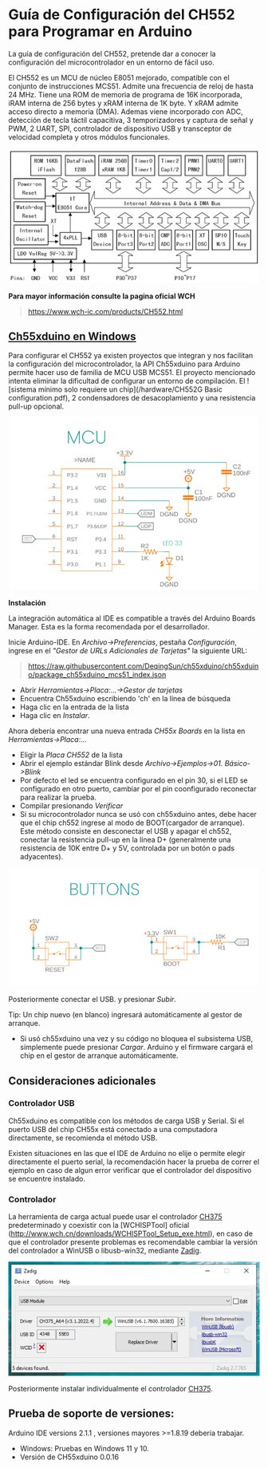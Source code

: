 
# Guía de Configuración del CH552 para Programar en Arduino

La guía de configuración del CH552, pretende dar a conocer la configuración del microcontrolador en un entorno de fácil uso. 

El CH552 es un MCU de núcleo E8051 mejorado, compatible con el conjunto de instrucciones MCS51. Admite una frecuencia de reloj de hasta 24 MHz. Tiene una ROM de memoria de programa de 16K incorporada, iRAM interna de 256 bytes y xRAM interna de 1K byte. Y xRAM admite acceso directo a memoria (DMA). Ademas viene incorporado con  ADC, detección de tecla táctil capacitiva, 3 temporizadores y captura de señal y PWM, 2 UART, SPI, controlador de dispositivo USB y transceptor de velocidad completa y otros módulos funcionales.


![systemblockdiagram](/img/systemblockdiagram.png)


**Para mayor información consulte la pagina oficial  WCH**
>https://www.wch-ic.com/products/CH552.html


## [Ch55xduino en Windows](https://github.com/DeqingSun/ch55xduino/tree/ch55xduino)
Para configurar el CH552 ya existen proyectos que integran y nos facilitan la configuración del microcontrolador, la API Ch55xduino para Arduino permite hacer uso de familia de MCU USB MCS51. El proyecto mencionado intenta eliminar la dificultad de configurar un entorno de compilación. El ![sistema mínimo solo requiere un chip](/hardware/CH552G Basic configuration.pdf), 2 condensadores de desacoplamiento y una resistencia pull-up opcional. 

![basic_mount](/img/basic_mount.png)

**Instalación**

La integración automática al IDE es compatible a través del Arduino Boards Manager. Esta es la forma recomendada por el desarrollador.

Inicie Arduino-IDE. En *Archivo->Preferencias*, pestaña *Configuración*, ingrese en el *"Gestor de URLs Adicionales de Tarjetas"* la siguiente URL:

> https://raw.githubusercontent.com/DeqingSun/ch55xduino/ch55xduino/package_ch55xduino_mcs51_index.json

* Abrir *Herramientas->Placa:...->Gestor de tarjetas*
* Encuentra Ch55xduino escribiendo 'ch' en la línea de búsqueda
* Haga clic en la entrada de la lista
* Haga clic en *Instalar*.

Ahora debería encontrar una nueva entrada *CH55x Boards* en la lista en
*Herramientas->Placa:...*

* Eligir la *Placa CH552* de la lista
* Abrir el ejemplo estándar Blink desde *Archivo->Ejemplos->01. Básico->Blink*
* Por defecto el led se encuentra configurado en el pin 30, si el LED se configurado en otro puerto, cambiar por el pin coonfigurado reconectar para realizar la prueba.
* Compilar presionando *Verificar*
* Si su microcontrolador nunca se usó con ch55xduino antes, debe hacer que el chip ch552 ingrese al modo de BOOT(cargador de arranque). Este método consiste en desconectar el USB y apagar el ch552, conectar la resistencia pull-up en la línea D+ (generalmente una resistencia de 10K entre D+ y 5V, controlada por un botón o pads adyacentes).

![buttons_leds](/img/button_leds.png)

 Posteriormente conectar el USB. y presionar *Subir*. 

Tip: Un chip nuevo (en blanco) ingresará automáticamente al gestor de arranque.

* Si usó ch55xduino una vez y su código no bloquea el subsistema USB, simplemente puede presionar *Cargar*. Arduino y el firmware cargará el chip en el gestor de arranque automáticamente.




## Consideraciones adicionales

### Controlador USB

Ch55xduino es compatible con los métodos de carga USB y Serial. Si el puerto USB del chip CH55x está conectado a una computadora directamente, se recomienda el método USB.

Existen situaciones en las que el IDE de Arduino no elije o permite elegir directamente el puerto serial, la recomendación hacer la prueba de correr el ejemplo en caso de algun error verificar que el controlador del dispositivo se encuentre instalado. 


### Controlador

La herramienta de carga actual puede usar el controlador [CH375](https://www.wch-ic.com/search?q=CH375&t=downloads) predeterminado y coexistir con la [WCHISPTool] oficial (http://www.wch.cn/downloads/WCHISPTool_Setup_exe.html), en caso de que el controlador presente problemas es recomendable cambiar la versión del controlador a WinUSB o libusb-win32, mediante [Zadig](https://zadig.akeo.ie/).

![Imagen de CDC de Zadig](/img/driver.png)

Posteriormente instalar individualmente el controlador [CH375](https://www.wch-ic.com/downloads/CH372DRV_EXE.html).

## Prueba de soporte de versiones:

Arduino IDE versions 2.1.1 ,  versiones mayores  >=1.8.19 debería trabajar.

* Windows: Pruebas en Windows 11 y 10.
* Versión de CH55xduino 0.0.16 